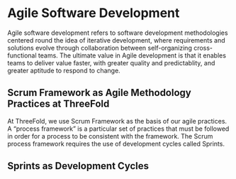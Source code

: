 # Agile Software Development
Agile software development refers to  software development methodologies centered round the idea of iterative development, where requirements and solutions evolve through collaboration between self-organizing cross-functional teams. The ultimate value in Agile development is that it enables teams to deliver value faster, with greater quality and predictablity, and greater aptitude to respond to change. 

## Scrum Framework as Agile Methodology Practices at ThreeFold

At ThreeFold, we use Scrum Framework as the basis of our agile practices. A “process framework” is a particular set of practices that must be followed in order for a process to be consistent with the framework. The Scrum process framework requires the use of development cycles called Sprints.

## Sprints as Development Cycles
